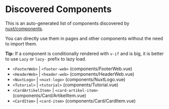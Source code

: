 # Discovered Components

This is an auto-generated list of components discovered by [nuxt/components](https://github.com/nuxt/components).

You can directly use them in pages and other components without the need to import them.

**Tip:** If a component is conditionally rendered with `v-if` and is big, it is better to use `Lazy` or `lazy-` prefix to lazy load.

- `<FooterWeb>` | `<footer-web>` (components/FooterWeb.vue)
- `<HeaderWeb>` | `<header-web>` (components/HeaderWeb.vue)
- `<NuxtLogo>` | `<nuxt-logo>` (components/NuxtLogo.vue)
- `<Tutorial>` | `<tutorial>` (components/Tutorial.vue)
- `<CardArtikelItem>` | `<card-artikel-item>` (components/Card/ArtikelItem.vue)
- `<CardItem>` | `<card-item>` (components/Card/CardItem.vue)
